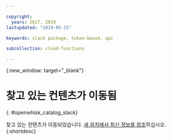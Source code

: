 ```yaml
---

copyright:
  years: 2017, 2019
lastupdated: "2019-05-15"

keywords: slack package, token-based, api

subcollection: cloud-functions

---
```


{:new_window: target="_blank"}
# 찾고 있는 컨텐츠가 이동됨
{: #openwhisk_catalog_slack}

찾고 있는 컨텐츠가 이동되었습니다. [새 위치에서 최신 정보를 참조](/docs/openwhisk?topic=cloud-functions-pkg_slack)하십시오.
{:shortdesc}
